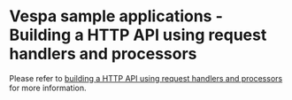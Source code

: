 # Vespa sample applications - Building a HTTP API using request handlers and processors

Please refer to
[building a HTTP API using request handlers and processors](http://docs.vespa.ai/documentation/jdisc/http-api-tutorial.html)
for more information.

